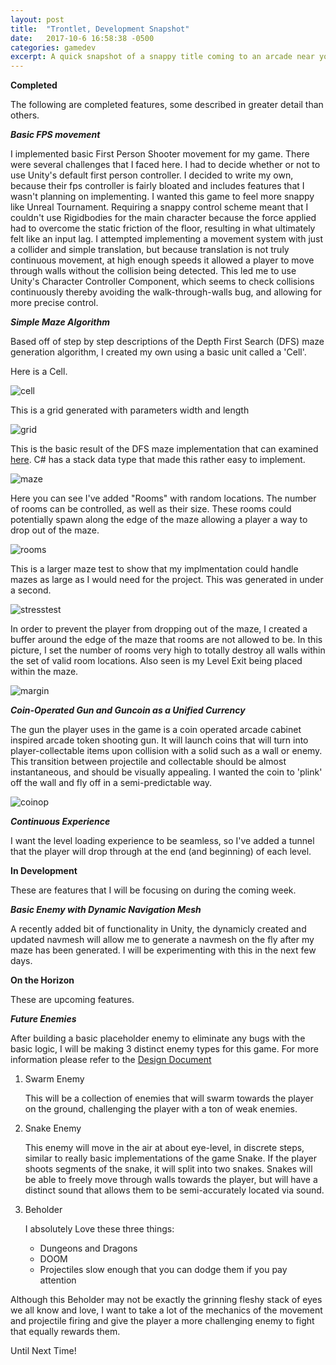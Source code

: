 ```yaml
---
layout: post
title:  "Trontlet, Development Snapshot"
date:   2017-10-6 16:58:38 -0500
categories: gamedev
excerpt: A quick snapshot of a snappy title coming to an arcade near you
---
```


**Completed**

The following are completed features, some described in greater detail than others.

***Basic FPS movement***

I implemented basic First Person Shooter movement for my game. There were several challenges that I faced here. I had to decide whether or not to use Unity's default first person controller. I decided to write my own, because their fps controller is fairly bloated and includes features that I wasn't planning on implementing. I wanted this game to feel more snappy like Unreal Tournament. Requiring a snappy control scheme meant that I couldn't use Rigidbodies for the main character because the force applied had to overcome the static friction of the floor, resulting in what ultimately felt like an input lag. I attempted implementing a movement system with just a collider and simple translation, but because translation is not truly continuous movement, at high enough speeds it allowed a player to move through walls without the collision being detected. This led me to use Unity's Character Controller Component, which seems to check collisions continuously thereby avoiding the walk-through-walls bug, and allowing for more precise control.

***Simple Maze Algorithm***

Based off of step by step descriptions of the Depth First Search (DFS) maze generation algorithm, I created my own using a basic unit called a 'Cell'.

Here is a Cell.

![cell]({{site.url}}/assets/gamedev/trontlet/1.png)

This is a grid generated with parameters width and length

![grid]({{site.url}}/assets/gamedev/trontlet/2.png)

This is the basic result of the DFS maze implementation that can examined [here][mazegen]. C# has a stack data type that made this rather easy to implement.

![maze]({{site.url}}/assets/gamedev/trontlet/3.png)

Here you can see I've added "Rooms" with random locations. The number of rooms can be controlled, as well as their size. These rooms could potentially spawn along the edge of the maze allowing a player a way to drop out of the maze.

![rooms]({{site.url}}/assets/gamedev/trontlet/4.png)

This is a larger maze test to show that my implmentation could handle mazes as large as I would need for the project. This was generated in under a second.

![stresstest]({{site.url}}/assets/gamedev/trontlet/5.png)

In order to prevent the player from dropping out of the maze, I created a buffer around the edge of the maze that rooms are not allowed to be. In this picture, I set the number of rooms very high to totally destroy all walls within the set of valid room locations. Also seen is my Level Exit being placed within the maze.

![margin]({{site.url}}/assets/gamedev/trontlet/6.png)

***Coin-Operated Gun and Guncoin as a Unified Currency***

The gun the player uses in the game is a coin operated arcade cabinet inspired arcade token shooting gun. It will launch coins that will turn into player-collectable items upon collision with a solid such as a wall or enemy. This transition between projectile and collectable should be almost instantaneous, and should be visually appealing. I wanted the coin to 'plink' off the wall and fly off in a semi-predictable way.  

![coinop]({{site.url}}/assets/gamedev/trontlet/7.gif)


***Continuous Experience***

I want the level loading experience to be seamless, so I've added a tunnel that the player will drop through at the end (and beginning) of each level.


**In Development**

These are features that I will be focusing on during the coming week.

***Basic Enemy with Dynamic Navigation Mesh***

A recently added bit of functionality in Unity, the dynamicly created and updated navmesh will allow me to generate a navmesh on the fly after my maze has been generated. I will be experimenting with this in the next few days.

**On the Horizon**

These are upcoming features.

***Future Enemies***

After building a basic placeholder enemy to eliminate any bugs with the basic logic, I will be making 3 distinct enemy types for this game. For more information please refer to the [Design Document][drive]

1. Swarm Enemy

    This will be a collection of enemies that will swarm towards the player on the ground, challenging the player with a ton of weak enemies.
2. Snake Enemy

    This enemy will move in the air at about eye-level, in discrete steps, similar to really basic implementations of the game Snake. If the player shoots segments of the snake, it will split into two snakes. Snakes will be able to freely move through walls towards the player, but will have a distinct sound that allows them to be semi-accurately located via sound.
3. Beholder

    I absolutely Love these three things:
    + Dungeons and Dragons
    + DOOM
    + Projectiles slow enough that you can dodge them if you pay attention

Although this Beholder may not be exactly the grinning fleshy stack of eyes we all know and love, I want to take a lot of the mechanics of the movement and projectile firing and give the player a more challenging enemy to fight that equally rewards them.


Until Next Time!




[mazegen]:https://github.com/lucasrumney94/trontlet/blob/master/trontlet/Assets/script/Maze.cs#L25
[drive]:https://docs.google.com/document/d/16rARsNw27a7206gDjVhmQs9HzPyZMSeyvsH-dwy_U3U/edit?usp=sharing
